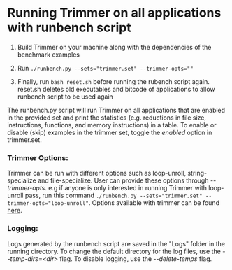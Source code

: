 Running Trimmer on all applications with runbench script
=======

1) Build Trimmer on your machine along with the dependencies of the benchmark examples

2) Run `./runbench.py --sets="trimmer.set" --trimmer-opts=""`

3) Finally, run `bash reset.sh` before running the rubench script again. reset.sh deletes old executables and bitcode of applications to allow runbench script to be used again

The runbench.py script will run Trimmer on all applications that are enabled in the provided set and print the statistics (e.g. reductions in file size, instructions, functions, and memory instructions) in a table. To enable or disable (skip) examples in the trimmer set, toggle the _enabled_ option in trimmer.set.

### Trimmer Options:
Trimmer can be run with different options such as loop-unroll, string-specialize and file-specialize. User can provide these options through _--trimmer-opts_. e.g if anyone is only interested in running Trimmer with loop-unroll pass, run this command `./runbench.py --sets="trimmer.set" --trimmer-opts="loop-unroll"`. Options available with trimmer can be found [here](https://github.com/ashish-gehani/Trimmer/blob/master/docs/options.md).

### Logging:
Logs generated by the runbench script are saved in the "Logs" folder in the running directory. To change the default directory for the log files, use the _--temp-dirs=\<dir\>_ flag. To disable logging, use the _--delete-temps_ flag. 
